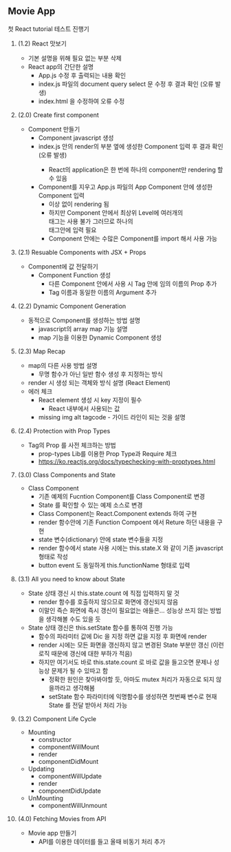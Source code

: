 ## Movie App

첫 React tutorial 테스트 진행기

1. (1.2) React 맛보기
    * 기본 설명을 위해 필요 없는 부분 삭제
    * React app의 간단한 설명
        * App.js 수정 후 출력되는 내용 확인
        * index.js 파일의 document query select 문 수정 후 결과 확인 (오류 발생)
        * index.html 을 수정하여 오류 수정

2. (2.0) Create first component
    * Component 만들기
        * Component javascript 생성
        * index.js 안의 render의 <App /> 부분 옆에 생성한 Component 입력 후 결과 확인 (오류 발생)
            * React의 application은 한 번에 하나의 component만 rendering 할 수 있음
        * Component를 지우고 App.js 파일의 App Component 안에 생성한 Component 입력
            * 이상 없이 rendering 됨
            * 하지만 Component 안에서 최상위 Level에 여러개의 <div> 태그는 사용 불가 그러므로 하나의 <div> 태그안에 입력 필요
            * Component 안에는 수많은 Component를 import 해서 사용 가능

3. (2.1) Resuable Components with JSX + Props
    * Component에 값 전달하기
        * Component Function 생성
            * 다른 Component 안에서 사용 시 Tag 안에 임의 이름의 Prop 추가
            * Tag 이름과 동일한 이름의 Argument 추가

4. (2.2) Dynamic Component Generation
    * 동적으로 Component를 생성하는 방법 설명
        * javascript의 array map 기능 설명
        * map 기능을 이용한 Dynamic Component 생성

5. (2.3) Map Recap
    * map의 다른 사용 방법 설명
        * 무명 함수가 아닌 일반 함수 생성 후 지정하는 방식
    * render 시 생성 되는 객체와 방식 설명 (React Element)
    * 에러 체크
        * React element 생성 시 key 지정이 필수
            * React 내부에서 사용되는 값
        * missing img alt tagcode - 가이드 라인이 되는 것을 설명

6. (2.4) Protection with Prop Types
    * Tag의 Prop 를 사전 체크하는 방법
        * prop-types Lib를 이용한 Prop Type과 Require 체크
        * https://ko.reactjs.org/docs/typechecking-with-proptypes.html

7. (3.0) Class Components and State
    * Class Component
        * 기존 예제의 Fucntion Component를 Class Component로 변경
        * State 를 확인할 수 있는 예제 소스로 변경
        * Class Component는 React.Component extends 하여 구현
        * render 함수안에 기존 Function Compoent 에서 Reture 하던 내용을 구현
        * state 변수(dictionary) 안에 state 변수들을 지정
        * render 함수에서 state 사용 시에는 this.state.X 와 같이 기존 javascript 형태로 작성
        * button event 도 동일하게 this.functionName 형태로 입력


8. (3.1) All you need to know about State
    * State 상태 갱신 시 this.state.count 에 직접 입력하지 말 것
        * render 함수를 호출하지 않으므로 화면에 갱신되지 않음
        * 이말인 즉슨 화면에 즉시 갱신이 필요없는 애들은... 성능상 쓰지 않는 방법을 생각해볼 수도 있을 듯
    * State 상태 갱신은 this.setState 함수를 통하여 진행 가능
        * 함수의 파라미터 값에 Dic 을 지정 하면 값을 지정 후 화면에 render
        * render 시에는 모든 화면을 갱신하지 않고 변경된 State 부분만 갱신 (이런 로직 때문에 갱신에 대한 부하가 적음)
        * 하지만 여기서도 바로 this.state.count 로 바로 값을 들고오면 문제나 성능상 문제가 될 수 있따고 함
            * 정확한 원인은 찾아봐야할 듯, 아마도 mutex 처리가 자동으로 되지 않을까라고 생각해봄
            * setState 함수 파라미터에 익명함수를 생성하면 첫번째 변수로 현재 State 를 전달 받아서 처리 가능

9. (3.2) Component Life Cycle
    * Mounting
        * constructor
        * componentWillMount
        * render
        * componentDidMount
    * Updating
        * componentWillUpdate
        * render
        * componentDidUpdate
    * UnMounting
        * componentWillUnmount

10. (4.0) Fetching Movies from API
    * Movie app 만들기
        * API를 이용한 데이터를 들고 올때 비동기 처리 추가
